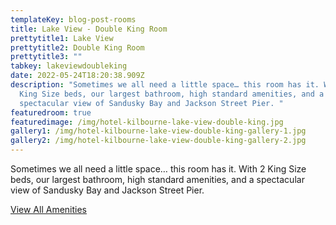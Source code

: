 ```yaml
---
templateKey: blog-post-rooms
title: Lake View - Double King Room
prettytitle1: Lake View
prettytitle2: Double King Room
prettytitle3: ""
tabkey: lakeviewdoubleking
date: 2022-05-24T18:20:38.909Z
description: "Sometimes we all need a little space… this room has it. With 2
  King Size beds, our largest bathroom, high standard amenities, and a
  spectacular view of Sandusky Bay and Jackson Street Pier. "
featuredroom: true
featuredimage: /img/hotel-kilbourne-lake-view-double-king.jpg
gallery1: /img/hotel-kilbourne-lake-view-double-king-gallery-1.jpg
gallery2: /img/hotel-kilbourne-lake-view-double-king-gallery-2.jpg
---
```

Sometimes we all need a little space… this room has it. With 2 King Size beds, our largest bathroom, high standard amenities, and a spectacular view of Sandusky Bay and Jackson Street Pier.

[View All Amenities](/amenities)